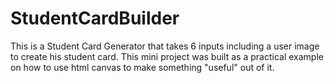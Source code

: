 # StudentCardBuilder
This is a Student Card Generator that takes 6 inputs including a user image to create his student card.
This mini project was built as a practical example on how to use html canvas to make something "useful" out of it.
